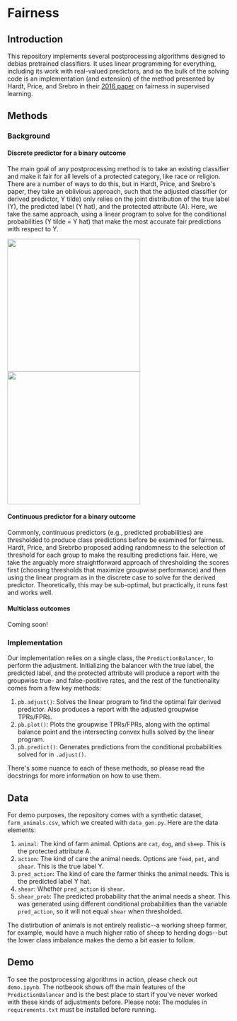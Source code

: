 # Fairness
## Introduction
This repository implements several postprocessing algorithms designed to debias pretrained classifiers. It uses linear programming for everything, including its work with real-valued predictors, and so the bulk of the solving code is an implementation (and extension) of the method presented by Hardt, Price, and Srebro in their [2016 paper](https://arxiv.org/pdf/1610.02413.pdf) on fairness in supervised learning. 

## Methods
### Background
#### Discrete predictor for a binary outcome
The main goal of any postprocessing method is to take an existing classifier and make it fair for all levels of a protected category, like race or religion. There are a number of ways to do this, but in Hardt, Price, and Srebro's paper, they take an oblivious approach, such that the adjusted classifier (or derived predictor, Y tilde) only relies on the joint distribution of the true label (Y), the predicted label (Y hat), and the protected attribute (A). Here, we take the same approach, using a linear program to solve for the conditional probabilities (Y tilde = Y hat) that make the most accurate fair predictions with respect to Y.

<img src="https://github.com/scotthlee/fairness/blob/master/img/no_lines.png" width="300" height="300"><img src="https://github.com/scotthlee/fairness/blob/master/img/lines.png" width="300" height="300">

#### Continuous predictor for a binary outcome
Commonly, continuous predictors (e.g., predicted probabilities) are thresholded to produce class predictions before be examined for fairness. Hardt, Price, and Srebrbo proposed adding randomness to the selection of threshold for each group to make the resulting predictions fair. Here, we take the arguably more straightforward approach of thresholding the scores first (choosing thresholds that maximize groupwise performance) and then using the linear program as in the discrete case to solve for the derived predictor. Theoretically, this may be sub-optimal, but practically, it runs fast and works well.

#### Multiclass outcomes
Coming soon!

### Implementation
Our implementation relies on a single class, the `PredictionBalancer`, to perform the adjustment. Initializing the balancer with the true label, the predicted label, and the protected attribute will produce a report with the groupwise true- and false-positive rates, and the rest of the functionality comes from a few key methods:

1. `pb.adjust()`: Solves the linear program to find the optimal fair derived predictor. Also produces a report with the adjusted groupwise TPRs/FPRs.
2. `pb.plot()`: Plots the groupwise TPRs/FPRs, along with the optimal balance point and the intersecting convex hulls solved by the linear program.
3. `pb.predict()`: Generates predictions from the conditional probabilities solved for in `.adjust()`. 

There's some nuance to each of these methods, so please read the docstrings for more information on how to use them.

## Data
For demo purposes, the repository comes with a synthetic dataset, `farm_animals.csv`, which we created with `data_gen.py`. Here are the data elements:

1. `animal`: The kind of farm animal. Options are `cat`, `dog`, and `sheep`. This is the protected attribute A.
2. `action`: The kind of care the animal needs. Options are `feed`, `pet`, and `shear`. This is the true label Y.
3. `pred_action`: The kind of care the farmer thinks the animal needs. This is the predicted label Y hat.
4. `shear`: Whether `pred_action` is `shear`.
5. `shear_prob`: The predicted probability that the animal needs a shear. This was generated using different conditional probabilities than the variable `pred_action`, so it will not equal `shear` when thresholded. 

The distirbution of animals is not entirely realistic--a working sheep farmer, for example, would have a much higher ratio of sheep to herding dogs--but the lower class imbalance makes the demo a bit easier to follow.

## Demo
To see the postprocessing algorithms in action, please check out `demo.ipynb`. The notbeook shows off the main features of the `PredictionBalancer` and is the best place to start if you've never worked with these kinds of adjustments before. Please note: The modules in `requirements.txt` must be installed before running.
